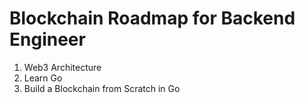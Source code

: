# Blockchain Roadmap for Backend Engineer
1. Web3 Architecture
2. Learn Go
3. Build a Blockchain from Scratch in Go